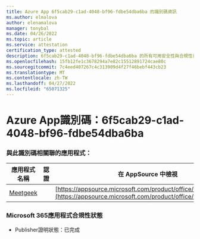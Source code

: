 ```yaml
---
title: Azure App 6f5cab29-c1ad-4048-bf96-fdbe54dba6ba 的識別碼資訊
ms.author: elmalova
author: elenamalova
manager: tonybal
ms.date: 04/26/2022
ms.topic: article
ms.service: attestation
certification_type: attested
description: 6f5cab29-c1ad-4048-bf96-fdbe54dba6ba 的所有可用安全性與合規性資訊。
ms.openlocfilehash: 15fb12fe1c3678294a7e82c15512891724cae80c
ms.sourcegitcommit: 7c4eed407267c4c313909d4f27f46bebf443cb23
ms.translationtype: MT
ms.contentlocale: zh-TW
ms.lasthandoff: 04/27/2022
ms.locfileid: "65071325"
---
```

# <a name="azure-app-id-6f5cab29-c1ad-4048-bf96-fdbe54dba6ba"></a>Azure App識別碼：6f5cab29-c1ad-4048-bf96-fdbe54dba6ba


### <a name="apps-associated-with-this-id"></a>與此識別碼相關聯的應用程式：
| **應用程式名稱** | **認證** | **在 AppSource 中檢視** |
|--------------|---------------|-----------------------|
| [Meetgeek](../forward/WA200003720.md) |  | [https://appsource.microsoft.com/product/office/WA200003720](https://appsource.microsoft.com/product/office/WA200003720) |

### <a name="microsoft-365-app-compliance-status"></a>Microsoft 365應用程式合規性狀態
- Publisher證明狀態：已完成
